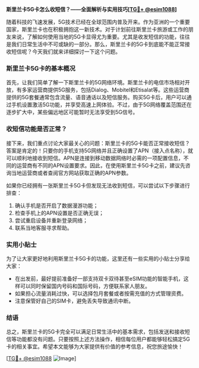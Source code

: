 **斯里兰卡5G卡怎么收短信？——全面解析与实用技巧[[TG💪+ @esim1088](https://t.me/s/esim1088)]**

随着科技的飞速发展，5G技术已经在全球范围内普及开来。作为亚洲的一个重要国家，斯里兰卡也在积极拥抱这一新技术。对于计划前往斯里兰卡旅游或工作的朋友来说，了解如何使用当地的5G卡显得尤为重要。尤其是收发短信的功能，往往是我们日常生活中不可或缺的一部分。那么，斯里兰卡的5G卡到底能不能正常接收短信呢？今天我们就来详细探讨一下这个问题。

### 斯里兰卡5G卡的基本概况

首先，让我们简单了解一下斯里兰卡的5G网络环境。斯里兰卡的电信市场相对开放，有多家运营商提供5G服务，包括Dialog、Mobitel和Etisalat等。这些运营商提供的5G套餐通常包含流量、语音通话以及短信服务。购买5G卡后，用户可以通过手机设置激活5G功能，并享受高速上网体验。不过，由于5G网络覆盖范围还在逐步扩大中，某些偏远地区可能暂时无法享受到5G信号。

### 收短信功能是否正常？

接下来，我们重点讨论大家最关心的问题：斯里兰卡的5G卡能否正常接收短信？答案是肯定的！只要你的手机支持5G网络并且正确设置了APN（接入点名称），就可以顺利地接收到短信。APN是连接到移动数据网络时必需的一项配置信息，不同的运营商有不同的APN设置要求。因此，在使用斯里兰卡5G卡之前，建议先咨询当地运营商或者查阅官方网站获取正确的APN参数。

如果你已经拥有一张斯里兰卡5G卡但发现无法收到短信，可以尝试以下步骤进行排查：
1. 确认手机是否开启了数据漫游功能；
2. 检查手机上的APN设置是否正确无误；
3. 尝试重启设备并重新登录网络；
4. 联系当地客服寻求帮助。

### 实用小贴士

为了让大家更好地利用斯里兰卡5G卡的功能，这里还有一些实用的小贴士分享给大家：
- 在出发前，最好提前准备好一部支持双卡双待甚至eSIM功能的智能手机，这样可以同时保留国内号码和国际号码，方便联系家人朋友。
- 如果担心流量消耗过快，可以选择包月套餐或者按需充值的方式管理资费。
- 注意保管好自己的SIM卡，避免丢失导致通讯中断。

### 结语

总之，斯里兰卡的5G卡完全可以满足日常生活中的基本需求，包括发送和接收短信等功能都没有问题。只要按照上述方法操作，相信每位用户都能够轻松搞定5G卡的相关事宜。希望本文能够为大家提供有价值的参考信息，祝您旅途愉快！

[[TG💪+ @esim1088](https://t.me/s/esim1088) ![Image](https://i.postimg.cc/4NQfJmqS/Snipaste-2025-05-13-00-14-12.png)]